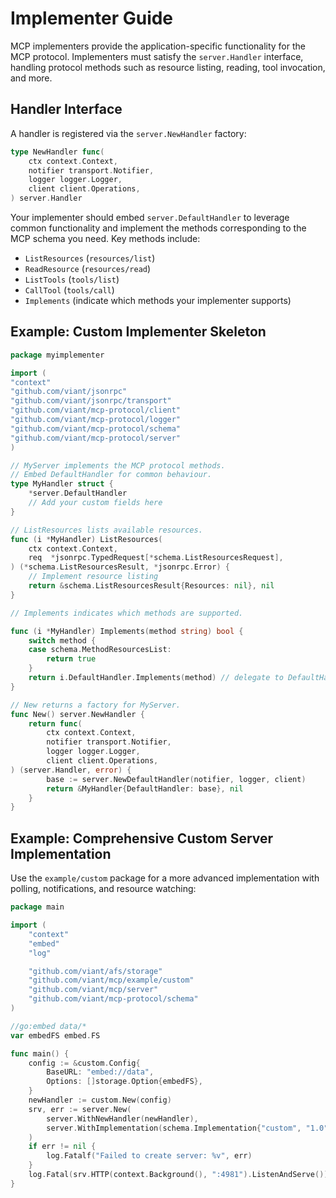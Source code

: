 <!-- Automatically generated. Guided implementation documentation for MCP implementers. -->
# Implementer Guide

MCP implementers provide the application-specific functionality for the MCP protocol. Implementers must satisfy the `server.Handler` interface, handling protocol methods such as resource listing, reading, tool invocation, and more.

## Handler Interface

A handler is registered via the `server.NewHandler` factory:
```go
type NewHandler func(
    ctx context.Context,
    notifier transport.Notifier,
    logger logger.Logger,
    client client.Operations,
) server.Handler
```

Your implementer should embed `server.DefaultHandler` to leverage common functionality and implement the methods corresponding to the MCP schema you need. Key methods include:
- `ListResources` (`resources/list`)
- `ReadResource` (`resources/read`)
- `ListTools` (`tools/list`)
- `CallTool` (`tools/call`)
- `Implements` (indicate which methods your implementer supports)

## Example: Custom Implementer Skeleton
```go
package myimplementer

import (
"context"
"github.com/viant/jsonrpc"
"github.com/viant/jsonrpc/transport"
"github.com/viant/mcp-protocol/client"
"github.com/viant/mcp-protocol/logger"
"github.com/viant/mcp-protocol/schema"
"github.com/viant/mcp-protocol/server"
)

// MyServer implements the MCP protocol methods.
// Embed DefaultHandler for common behaviour.
type MyHandler struct {
	*server.DefaultHandler
	// Add your custom fields here
}

// ListResources lists available resources.
func (i *MyHandler) ListResources(
	ctx context.Context,
	req  *jsonrpc.TypedRequest[*schema.ListResourcesRequest],
) (*schema.ListResourcesResult, *jsonrpc.Error) {
	// Implement resource listing
	return &schema.ListResourcesResult{Resources: nil}, nil
}

// Implements indicates which methods are supported.

func (i *MyHandler) Implements(method string) bool {
	switch method {
	case schema.MethodResourcesList:
		return true
	}
	return i.DefaultHandler.Implements(method) // delegate to DefaultHandler
}

// New returns a factory for MyServer.
func New() server.NewHandler {
	return func(
		ctx context.Context,
		notifier transport.Notifier,
		logger logger.Logger,
		client client.Operations,
) (server.Handler, error) {
		base := server.NewDefaultHandler(notifier, logger, client)
		return &MyHandler{DefaultHandler: base}, nil
	}
}

```

## Example: Comprehensive Custom Server Implementation
Use the `example/custom` package for a more advanced implementation with polling, notifications, and resource watching:

```go
package main

import (
	"context"
	"embed"
	"log"

	"github.com/viant/afs/storage"
	"github.com/viant/mcp/example/custom"
	"github.com/viant/mcp/server"
	"github.com/viant/mcp-protocol/schema"
)

//go:embed data/*
var embedFS embed.FS

func main() {
	config := &custom.Config{
		BaseURL: "embed://data",
		Options: []storage.Option{embedFS},
	}
	newHandler := custom.New(config)
	srv, err := server.New(
		server.WithNewHandler(newHandler),
		server.WithImplementation(schema.Implementation{"custom", "1.0"}),
	)
	if err != nil {
		log.Fatalf("Failed to create server: %v", err)
	}
	log.Fatal(srv.HTTP(context.Background(), ":4981").ListenAndServe())
}
```
